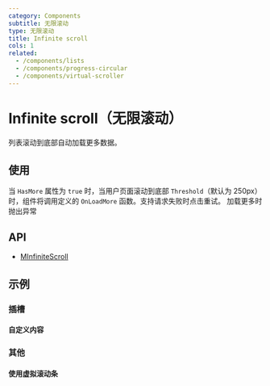 ```yaml
---
category: Components
subtitle: 无限滚动
type: 无限滚动
title: Infinite scroll
cols: 1
related:
  - /components/lists
  - /components/progress-circular
  - /components/virtual-scroller
---
```


# Infinite scroll（无限滚动）

列表滚动到底部自动加载更多数据。

## 使用

当 `HasMore` 属性为 `true` 时，当用户页面滚动到底部 `Threshold`（默认为 250px）时，组件将调用定义的 `OnLoadMore` 函数。支持请求失败时点击重试。 加载更多时抛出异常

<infinite-scroll-usage></infinite-scroll-usage>

## API

- [MInfiniteScroll](/api/MInfiniteScroll)

## 示例

### 插槽

#### 自定义内容

<example file="" />

### 其他

#### 使用虚拟滚动条

<example file="" />
